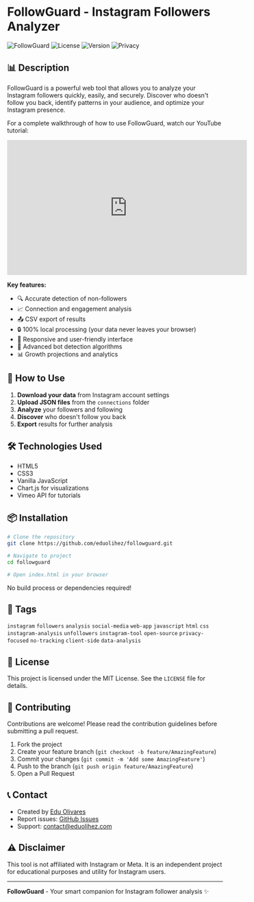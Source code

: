 # FollowGuard - Instagram Followers Analyzer

![FollowGuard](https://img.shields.io/badge/FollowGuard-Instagram_Analysis-orange?style=for-the-badge)
![License](https://img.shields.io/badge/License-MIT-green?style=for-the-badge)
![Version](https://img.shields.io/badge/Version-3.0.0-blue?style=for-the-badge)
![Privacy](https://img.shields.io/badge/Privacy-100%25_Local_Processing-lightgrey?style=for-the-badge)

## 📊 Description

FollowGuard is a powerful web tool that allows you to analyze your Instagram followers quickly, easily, and securely. Discover who doesn't follow you back, identify patterns in your audience, and optimize your Instagram presence.

For a complete walkthrough of how to use FollowGuard, watch our YouTube tutorial:

<iframe 
  width="560" 
  height="315" 
  src="https://www.youtube.com/watch?v=cFYigXH-jaU&t" 
  frameborder="0" 
  allow="accelerometer; autoplay; clipboard-write; encrypted-media; gyroscope; picture-in-picture" 
  allowfullscreen>
</iframe>

**Key features:**
- 🔍 Accurate detection of non-followers
- 📈 Connection and engagement analysis
- 📤 CSV export of results
- 🔒 100% local processing (your data never leaves your browser)
- 📱 Responsive and user-friendly interface
- 🤖 Advanced bot detection algorithms
- 📊 Growth projections and analytics

## 🚀 How to Use

1. **Download your data** from Instagram account settings
2. **Upload JSON files** from the `connections` folder
3. **Analyze** your followers and following
4. **Discover** who doesn't follow you back
5. **Export** results for further analysis

## 🛠️ Technologies Used

- HTML5
- CSS3
- Vanilla JavaScript
- Chart.js for visualizations
- Vimeo API for tutorials

## 📦 Installation

```bash
# Clone the repository
git clone https://github.com/eduolihez/followguard.git

# Navigate to project
cd followguard

# Open index.html in your browser
```

No build process or dependencies required!

## 🌟 Tags

`instagram` `followers` `analysis` `social-media` `web-app` `javascript` `html` `css` `instagram-analysis` `unfollowers` `instagram-tool` `open-source` `privacy-focused` `no-tracking` `client-side` `data-analysis`

## 📝 License

This project is licensed under the MIT License. See the `LICENSE` file for details.

## 🤝 Contributing

Contributions are welcome! Please read the contribution guidelines before submitting a pull request.

1. Fork the project
2. Create your feature branch (`git checkout -b feature/AmazingFeature`)
3. Commit your changes (`git commit -m 'Add some AmazingFeature'`)
4. Push to the branch (`git push origin feature/AmazingFeature`)
5. Open a Pull Request

## 📞 Contact

- Created by [Edu Olivares](https://github.com/eduolihez)
- Report issues: [GitHub Issues](https://github.com/eduolihez/followguard/issues)
- Support: contact@eduolihez.com

## ⚠️ Disclaimer

This tool is not affiliated with Instagram or Meta. It is an independent project for educational purposes and utility for Instagram users.

---

**FollowGuard** - Your smart companion for Instagram follower analysis ✨